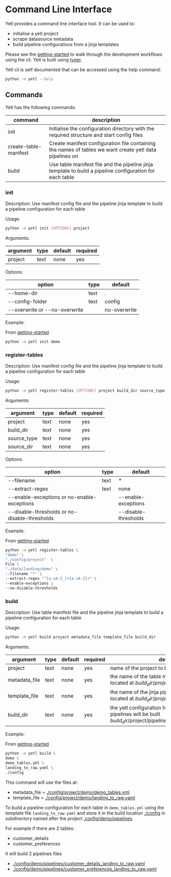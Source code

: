 # Command Line Interface

Yetl provides a command line interface tool. It can be used to:

- initialise a yetl project
- scrape datasource metadata
- build pipeline configurations from a jinja templates

Please see the [getting-started](../tutorial/gettingstarted.md) to walk through the development workflows using the cli. Yetl is built using [typer](https://typer.tiangolo.com/).

Yetl cli is self documented that can be accessed using the help command:

```sh
python -m yetl --help
```

## Commands

Yetl has the following commands:

|command|description|
|-|-|
| init | Initialise the configuration directory with the required structure and start config files |
| create-table-manifest | Create manifest configuration file containing the names of tables we want create yetl data pipelines on |
| build | Use table manifest file and the pipeline jinja template to build a pipeline configuration for each table |

### init

Description: Use manifest config file and the pipeline jinja template to build a pipeline configuration for each table

Usage:

```sh
python -m yetl init [OPTIONS] project 
```

Arguments:

|argument|type|default|required|
|-|-|-|-|
|project|text|none|yes|


Options:

|option|type|default|
|-|-|-|
|--home-dir|text|.|
|--config-folder|text|config|
|--overwrite or --no-overwrite||no-overwrite|

Example:

From [getting-started](../tutorial/gettingstarted.md)

```sh
python -m yetl init demo 
```

### register-tables

Description: Use manifest config file and the pipeline jinja template to build a pipeline configuration for each table

Usage:

```sh
python -m yetl register-tables [OPTIONS] project build_dir source_type source_dir
```

Arguments:

|argument|type|default|required|
|-|-|-|-|
|project|text|none|yes|
|build_dir|text|none|yes|
|source_type|text|none|yes|
|source_dir|text|none|yes|

Options:

|option|type|default|
|-|-|-|
|--filename|text|*|
|--extract-regex|text|none|
|--enable-exceptions or no-enable-exceptions||--enable-exceptions|
|--disable-thresholds or no-disable-thresholds||--disable-thresholds|

Example:

From [getting-started](../tutorial/gettingstarted.md)

```sh
python -m yetl register-tables \
"demo" \
"./config/project"  \
File \
"./data/landing/demo" \
--filename "*" \
--extract-regex "^[a-zA-Z_]+[a-zA-Z]+" \
--enable-exceptions \
--no-disable-thresholds
```

### build

Description: Use table manifest file and the pipeline jinja template to build a pipeline configuration for each table

Usage:

```sh
python -m yetl build project metadata_file template_file build_dir
```

Arguments:

|argument|type|default|required|description|
|-|-|-|-|-|
|project|text|none|yes| name of the project to build the pipeline into |
|metadata_file|text|none|yes| the name of the table manifest configuration file located at $build_dir/project/$project/$metadata_file |
|template_file|text|none|yes| the name of the jinja pipeline yaml template file located at $build_dir/project/$project/$template_file |
|build_dir|text|none|yes| the yetl configuration home directory where the pipelines will be built $build_dir/$project/pipelines/$tablename_$template_file |

Example:

From [getting-started](../tutorial/gettingstarted.md)

```sh
python -m yetl build \
demo \
demo_tables.yml \
landing_to_raw.yaml \
./config
```

This command will use the files at:

- metadata_file = [./config/project/demo/demo_tables.yml](https://github.com/sibytes/yetl.tutorial/blob/main/config/project/demo/demo_tables.yml)
- template_file = [./config/project/demo/landing_to_raw.yaml](https://github.com/sibytes/yetl.tutorial/blob/main/config/project/demo/landing_to_raw.yaml)

To build a pipeline configuration for each table in `demo_tables.yml` using the template file `landing_to_raw.yaml` and store it in the build location [./config](https://github.com/sibytes/yetl.tutorial/tree/main/config) in subdirectory named after the project [.config/demo/pipelines](https://github.com/sibytes/yetl.tutorial/tree/main/config/demo/pipelines). 

For example if there are 2 tables:

- customer_details
- customer_preferences

It will build 2 pipelines files

- [./config/demo/pipelines/customer_details_landing_to_raw.yaml](https://github.com/sibytes/yetl.tutorial/blob/main/config/demo/pipelines/customer_details_landing_to_raw.yaml)
- [./config/demo/pipelines/customer_preferences_landing_to_raw.yaml](https://github.com/sibytes/yetl.tutorial/blob/main/config/demo/pipelines/customer_preferences_landing_to_raw.yaml)